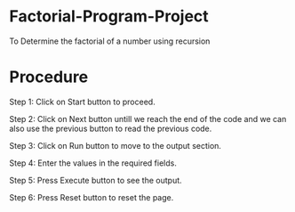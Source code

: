 # Factorial-Program-Project

To Determine the factorial of a number using recursion

# Procedure

Step 1: Click on Start button to proceed.

Step 2: Click on Next button untill we reach the end of the code and we can also use the previous button to read the previous code.

Step 3: Click on Run button to move to the output section.

Step 4: Enter the values in the required fields.

Step 5: Press Execute button to see the output.

Step 6: Press Reset button to reset the page.
